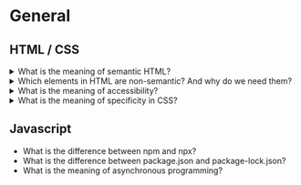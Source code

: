 # General

## HTML / CSS

<details>
<summary>What is the meaning of semantic HTML?</summary>
 Semantic markup isn't about performance, it's about meaning.
 In HTML, for example, the h1 element is a semantic element, which gives the text it wraps around the role (or meaning) of "a top level heading on your page."<br>
 Search engines will consider its contents as important keywords to influence the page's search rankings<br>
 Screen readers can use it as a signpost to help visually impaired users navigate a page<br>
 Finding blocks of meaningful code is significantly easier than searching through endless divs with or without semantic or namespaced classes<br>
Suggests to the developer the type of data that will be populated
Semantic naming mirrors proper custom element/component naming
</details>

<details>
<summary>Which elements in HTML are non-semantic? And why do we need them?</summary>
block: div
inline: span
They don’t tell anything about the content they contain. They can be used with different attributes to mark up semantics common to a group.
</details>

<details>
<summary>What is the meaning of accessibility?</summary>
</details>

<details>
<summary>What is the meaning of specificity in CSS?</summary>
</details>

## Javascript

- What is the difference between npm and npx?
- What is the difference between package.json and package-lock.json?
- What is the meaning of asynchronous programming?
